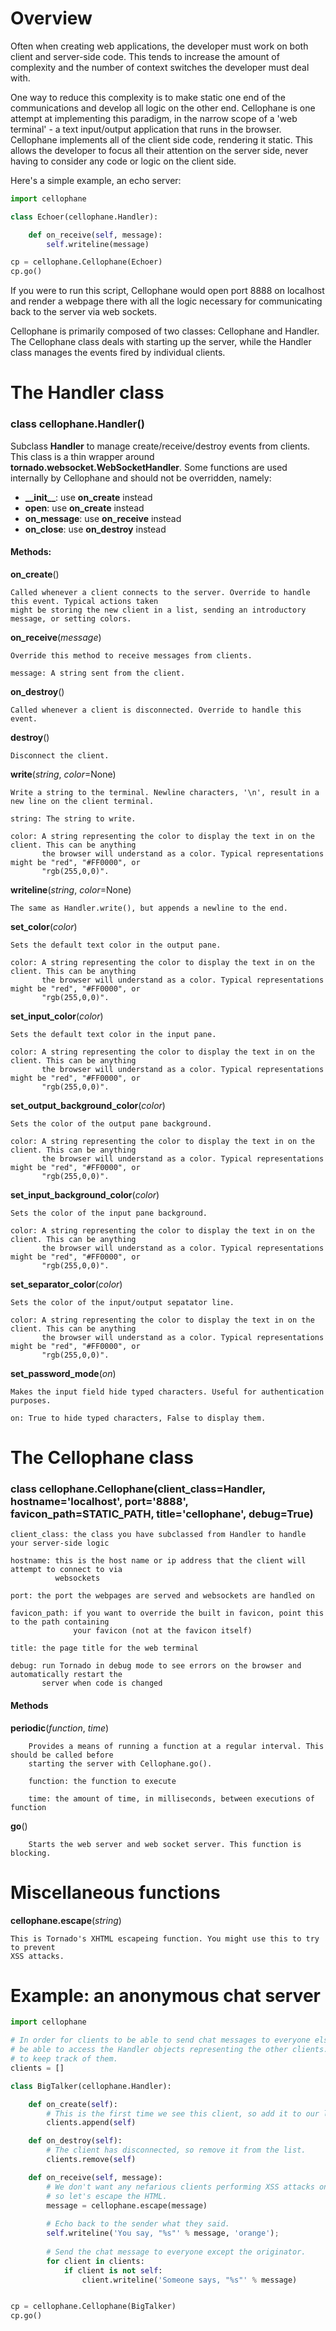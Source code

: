 Overview
========

Often when creating web applications, the developer must work on both client and server-side code. 
This tends to increase the amount of complexity and the number of context switches the developer must 
deal with.

One way to reduce this complexity is to make static one end of the communications and develop all 
logic on the other end. Cellophane is one attempt at implementing this paradigm, in the narrow scope 
of a 'web terminal' - a text input/output application that runs in the browser. Cellophane implements 
all of the client side code, rendering it static. This allows the developer to focus all their 
attention on the server side, never having to consider any code or logic on the client side.

Here's a simple example, an echo server:

```python
import cellophane

class Echoer(cellophane.Handler):

    def on_receive(self, message):
        self.writeline(message)

cp = cellophane.Cellophane(Echoer)
cp.go()
```

If you were to run this script, Cellophane would open port 8888 on localhost and render a webpage 
there with all the logic necessary for communicating back to the server via web sockets.

Cellophane is primarily composed of two classes: Cellophane and Handler. The Cellophane class deals 
with starting up the server, while the Handler class manages the events fired by individual clients. 


The Handler class
=================

### class cellophane.Handler()

Subclass **Handler** to manage create/receive/destroy events from clients. This class is a thin wrapper 
around **tornado.websocket.WebSocketHandler**. Some functions are used internally by Cellophane and 
should not be overridden, namely:

- **\_\_init\_\_**: use **on_create** instead
- **open**: use **on_create** instead
- **on_message**: use **on_receive** instead
- **on_close**: use **on_destroy** instead

#### Methods:

**on_create**()

    Called whenever a client connects to the server. Override to handle this event. Typical actions taken 
    might be storing the new client in a list, sending an introductory message, or setting colors.

**on_receive**(*message*)

    Override this method to receive messages from clients.
    
    message: A string sent from the client.

**on_destroy**()

    Called whenever a client is disconnected. Override to handle this event.

**destroy**()

    Disconnect the client.

**write**(*string*, *color*=None)

    Write a string to the terminal. Newline characters, '\n', result in a new line on the client terminal.
    
    string: The string to write.
    
    color: A string representing the color to display the text in on the client. This can be anything 
           the browser will understand as a color. Typical representations might be "red", "#FF0000", or 
           "rgb(255,0,0)".

**writeline**(*string*, *color*=None)

    The same as Handler.write(), but appends a newline to the end.

**set_color**(*color*)

    Sets the default text color in the output pane.

    color: A string representing the color to display the text in on the client. This can be anything 
           the browser will understand as a color. Typical representations might be "red", "#FF0000", or 
           "rgb(255,0,0)".

**set_input_color**(*color*)

    Sets the default text color in the input pane.

    color: A string representing the color to display the text in on the client. This can be anything 
           the browser will understand as a color. Typical representations might be "red", "#FF0000", or 
           "rgb(255,0,0)".

**set_output_background_color**(*color*)

    Sets the color of the output pane background.

    color: A string representing the color to display the text in on the client. This can be anything 
           the browser will understand as a color. Typical representations might be "red", "#FF0000", or 
           "rgb(255,0,0)".

**set_input_background_color**(*color*)

    Sets the color of the input pane background.

    color: A string representing the color to display the text in on the client. This can be anything 
           the browser will understand as a color. Typical representations might be "red", "#FF0000", or 
           "rgb(255,0,0)".

**set_separator_color**(*color*)

    Sets the color of the input/output sepatator line. 

    color: A string representing the color to display the text in on the client. This can be anything 
           the browser will understand as a color. Typical representations might be "red", "#FF0000", or 
           "rgb(255,0,0)".

**set_password_mode**(*on*)

    Makes the input field hide typed characters. Useful for authentication purposes.
    
    on: True to hide typed characters, False to display them.
    

The Cellophane class
====================

### class cellophane.Cellophane(client_class=Handler, hostname='localhost', port='8888', favicon_path=STATIC_PATH, title='cellophane', debug=True)

    client_class: the class you have subclassed from Handler to handle your server-side logic
    
    hostname: this is the host name or ip address that the client will attempt to connect to via 
              websockets
    
    port: the port the webpages are served and websockets are handled on
    
    favicon_path: if you want to override the built in favicon, point this to the path containing 
                  your favicon (not at the favicon itself)
    
    title: the page title for the web terminal
    
    debug: run Tornado in debug mode to see errors on the browser and automatically restart the 
           server when code is changed        
    
#### Methods

**periodic**(*function*, *time*)
    
        Provides a means of running a function at a regular interval. This should be called before 
        starting the server with Cellophane.go().
        
        function: the function to execute
        
        time: the amount of time, in milliseconds, between executions of function
        
**go**()
        
        Starts the web server and web socket server. This function is blocking.
        

Miscellaneous functions
=======================

**cellophane.escape**(*string*)

    This is Tornado's XHTML escapeing function. You might use this to try to prevent 
    XSS attacks.


Example: an anonymous chat server
=================================

```python
import cellophane

# In order for clients to be able to send chat messages to everyone else, they need to 
# be able to access the Handler objects representing the other clients. We'll use a list
# to keep track of them.
clients = []

class BigTalker(cellophane.Handler):

    def on_create(self):
        # This is the first time we see this client, so add it to our list.
        clients.append(self)

    def on_destroy(self):
        # The client has disconnected, so remove it from the list.
        clients.remove(self)

    def on_receive(self, message):
        # We don't want any nefarious clients performing XSS attacks on anyone else,
        # so let's escape the HTML.
        message = cellophane.escape(message)
        
        # Echo back to the sender what they said.
        self.writeline('You say, "%s"' % message, 'orange');
        
        # Send the chat message to everyone except the originator.
        for client in clients:
            if client is not self:
                client.writeline('Someone says, "%s"' % message)


cp = cellophane.Cellophane(BigTalker)
cp.go()
```
























